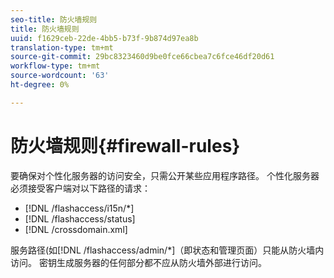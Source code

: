 ```yaml
---
seo-title: 防火墙规则
title: 防火墙规则
uuid: f1629ceb-22de-4bb5-b73f-9b874d97ea8b
translation-type: tm+mt
source-git-commit: 29bc8323460d9be0fce66cbea7c6fce46df20d61
workflow-type: tm+mt
source-wordcount: '63'
ht-degree: 0%

---
```



# 防火墙规则{#firewall-rules}

要确保对个性化服务器的访问安全，只需公开某些应用程序路径。 个性化服务器必须接受客户端对以下路径的请求：

* [!DNL /flashaccess/i15n/*]
* [!DNL /flashaccess/status]
* [!DNL /crossdomain.xml]

服务路径(如[!DNL /flashaccess/admin/*]（即状态和管理页面）只能从防火墙内访问。 密钥生成服务器的任何部分都不应从防火墙外部进行访问。
